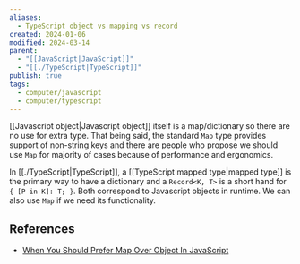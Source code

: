 ```yaml
---
aliases:
  - TypeScript object vs mapping vs record
created: 2024-01-06
modified: 2024-03-14
parent:
  - "[[JavaScript|JavaScript]]"
  - "[[./TypeScript|TypeScript]]"
publish: true
tags:
  - computer/javascript
  - computer/typescript
---
```


[[Javascript object|Javascript object]] itself is a map/dictionary so there are no use for extra type. That being said, the standard `Map` type provides support of non-string keys and there are people who propose we should use `Map` for majority of cases because of performance and ergonomics.

In [[./TypeScript|TypeScript]], a [[TypeScript mapped type|mapped type]] is the primary way to have a dictionary and a `Record<K, T>` is a short hand for `{ [P in K]: T; }`. Both correspond to Javascript objects in runtime. We can also use `Map` if we need its functionality.
## References
- [When You Should Prefer Map Over Object In JavaScript](https://www.zhenghao.io/posts/object-vs-map)